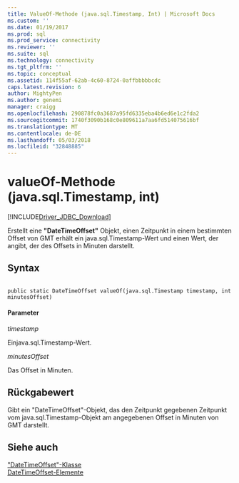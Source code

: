 ```yaml
---
title: ValueOf-Methode (java.sql.Timestamp, Int) | Microsoft Docs
ms.custom: ''
ms.date: 01/19/2017
ms.prod: sql
ms.prod_service: connectivity
ms.reviewer: ''
ms.suite: sql
ms.technology: connectivity
ms.tgt_pltfrm: ''
ms.topic: conceptual
ms.assetid: 114f55af-62ab-4c60-8724-0affbbbbbcdc
caps.latest.revision: 6
author: MightyPen
ms.author: genemi
manager: craigg
ms.openlocfilehash: 290878fc0a3687a95fd6335eba4b6ed6e1c2fda2
ms.sourcegitcommit: 1740f3090b168c0e809611a7aa6fd514075616bf
ms.translationtype: MT
ms.contentlocale: de-DE
ms.lasthandoff: 05/03/2018
ms.locfileid: "32848885"
---
```

# <a name="valueof-method-javasqltimestamp-int"></a>valueOf-Methode (java.sql.Timestamp, int)
[!INCLUDE[Driver_JDBC_Download](../../../includes/driver_jdbc_download.md)]

  Erstellt eine **"DateTimeOffset"** Objekt, einen Zeitpunkt in einem bestimmten Offset von GMT erhält ein java.sql.Timestamp-Wert und einen Wert, der angibt, der des Offsets in Minuten darstellt.  
  
## <a name="syntax"></a>Syntax  
  
```  
  
public static DateTimeOffset valueOf(java.sql.Timestamp timestamp, int minutesOffset)  
```  
  
#### <a name="parameters"></a>Parameter  
 *timestamp*  
  
 Einjava.sql.Timestamp-Wert.  
  
 *minutesOffset*  
  
 Das Offset in Minuten.  
  
## <a name="return-value"></a>Rückgabewert  
 Gibt ein "DateTimeOffset"-Objekt, das den Zeitpunkt gegebenen Zeitpunkt vom java.sql.Timestamp-Objekt am angegebenen Offset in Minuten von GMT darstellt.  
  
## <a name="see-also"></a>Siehe auch  
 ["DateTimeOffset"-Klasse](../../../connect/jdbc/reference/datetimeoffset-class.md)   
 [DateTimeOffset-Elemente](../../../connect/jdbc/reference/datetimeoffset-members.md)  
  
  
